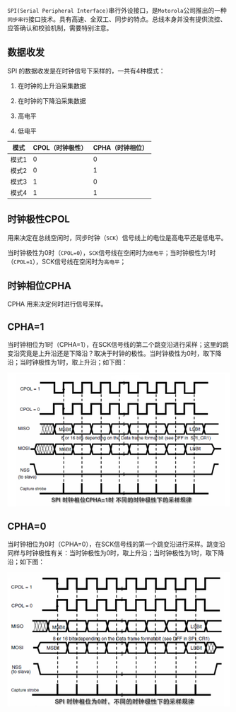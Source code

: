 `SPI(Serial Peripheral Interface)`串行外设接口，是`Motorola`公司推出的一种`同步串行`接口技术。具有高速、全双工、同步的特点。总线本身并没有提供流控、应答确认和校验机制，需要特别注意。



## 数据收发

SPI 的数据收发是在时钟信号下采样的，一共有4种模式：

1. 在时钟的上升沿采集数据

2. 在时钟的下降沿采集数据

3. 高电平

4. 低电平

   

| 模式  | CPOL（时钟极性） | CPHA（时钟相位） |
| ----- | ---------------- | ---------------- |
| 模式1 | 0                | 0                |
| 模式2 | 0                | 1                |
| 模式3 | 1                | 0                |
| 模式4 | 1                | 1                |

   

## 时钟极性CPOL

用来决定在总线空闲时，同步时钟（`SCK`）信号线上的电位是高电平还是低电平。

当时钟极性为0时（`CPOL=0`），`SCK`信号线在空闲时为`低电平`；当时钟极性为1时（`CPOL=1`），SCK信号线在空闲时为`高电平`；

## 时钟相位CPHA

CPHA 用来决定何时进行信号采样。



## CPHA=1

当时钟相位为1时（CPHA=1），在SCK信号线的第二个跳变沿进行采样；这里的跳变沿究竟是上升沿还是下降沿？取决于时钟的极性。当时钟极性为0时，取下降沿；当时钟极性为1时，取上升沿；如下图：

![](./images/spi-cpha-0.png)



## CPHA=0

当时钟相位为0时（CPHA=0），在SCK信号线的第一个跳变沿进行采样。跳变沿同样与时钟极性有关：当时钟极性为0时，取上升沿；当时钟极性为1时，取下降沿；如下图：

![](./images/spi-cpha-1.png)

